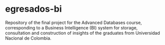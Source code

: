 # egresados-bi

Repository of the final project for the Advanced Databases course, corresponding to a Business Intelligence (BI) system for storage, consultation and construction of insights of the graduates from Universidad Nacional de Colombia.
